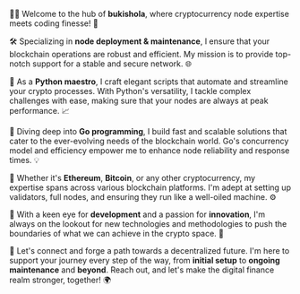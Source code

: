 👨‍💻 Welcome to the hub of **bukishola**, where cryptocurrency node expertise meets coding finesse! 🚀

🛠️ Specializing in **node deployment & maintenance**, I ensure that your blockchain operations are robust and efficient. My mission is to provide top-notch support for a stable and secure network. 🌐

🐍 As a **Python maestro**, I craft elegant scripts that automate and streamline your crypto processes. With Python's versatility, I tackle complex challenges with ease, making sure that your nodes are always at peak performance. 📈

🔵 Diving deep into **Go programming**, I build fast and scalable solutions that cater to the ever-evolving needs of the blockchain world. Go's concurrency model and efficiency empower me to enhance node reliability and response times. 💡

🔗 Whether it's **Ethereum**, **Bitcoin**, or any other cryptocurrency, my expertise spans across various blockchain platforms. I'm adept at setting up validators, full nodes, and ensuring they run like a well-oiled machine. ⚙️

💼 With a keen eye for **development** and a passion for **innovation**, I'm always on the lookout for new technologies and methodologies to push the boundaries of what we can achieve in the crypto space. 🌟

🤝 Let's connect and forge a path towards a decentralized future. I'm here to support your journey every step of the way, from **initial setup** to **ongoing maintenance** and **beyond**. Reach out, and let's make the digital finance realm stronger, together! 🌍
